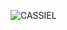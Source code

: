 ![CASSIEL](https://github.com/AndIknowwheretolookk/CASSIEL/blob/66c23aab312570a29ebba772d621ee914f3721bf/Caesar.Anthonio.Zeppeli.full.3013893.jpg)


